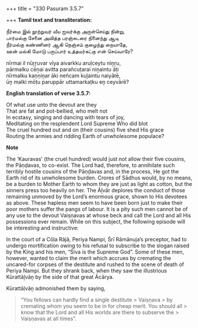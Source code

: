 +++
title = "330 Pasuram 3.5.7"

+++
**Tamil text and transliteration:**

நீர்மை இல் நூற்றுவர் வீய ஐவர்க்கு அருள்செய்து நின்று,  
பார்மல்கு சேனை அவித்த பரஞ்சுடரை நினைந்து ஆடி  
நீர்மல்கு கண்ணினர் ஆகி நெஞ்சம் குழைந்து நையாதே,  
ஊன் மல்கி மோடு பருப்பார் உத்தமர்கட்கு என் செய்வாரே?

nīrmai il nūṟṟuvar vīya aivarkku aruḷceytu niṉṟu,  
pārmalku cēṉai avitta parañcuṭarai niṉaintu āṭi  
nīrmalku kaṇṇiṉar āki neñcam kuḻaintu naiyātē,  
ūṉ malki mōṭu paruppār uttamarkaṭku eṉ ceyvārē?

**English translation of verse 3.5.7:**

Of what use unto the devout are they  
That are fat and pot-bellied, who melt not  
In ecstasy, singing and dancing with tears of joy,  
Meditating on the resplendent Lord Supreme Who did blot  
The cruel hundred out and on (their cousins) five shed His grace  
Routing the armies and ridding Earth of unwholesome populace?

**Note**

The ‘Kauravas’ (the cruel hundred) would just not allow their five cousins, the Pāṇḍavas, to co-exist. The Lord had, therefore, to annihilate such terribly hostile cousins of the Pāṇḍavas and, in the process, He got the Earth rid of its unwholesome burden. Crores of Sādhus would, by no means, be a burden to Mother Earth to whom they are just as light as cotton, but the sinners press too heavily on her. The Āḻvār deplores the conduct of those remaining unmoved by the Lord’s enormous grace, shown to His devotees as above. These hapless men seem to have been born just to make their poor mothers suffer the pangs of labour. It is a pity such men cannot be of any use to the devout Vaiṣṇavas at whose beck and call the Lord and all His possessions ever remain. While on this subject, the following episode will be interesting and instructive:

In the court of a Cōḷa Rājā, Periya Nampi, Śrī Rāmānuja’s preceptor, had to undergo mortification owing to his refusal to subscribe to the slogan raised by the King and his men, “Śiva is the Supreme God”. Some of these men, however, wanted to claim the merit which accrues by cremating the uncared-for corpses of the destitute and rushed to the scene of death of Periya Nampi. But they shrank back, when they saw the illustrious Kūrattāḻvāṉ by the side of that great Ācārya.

Kūrattāḷvāṉ admonished them by saying,

> “You fellows can hardly find a single destitute > Vaiṣṇava > by cremating whom you seem to be in for cheap merit. You should all > know that the Lord and all His worlds are there to subserve the > Vaiṣṇavas at all times”.


